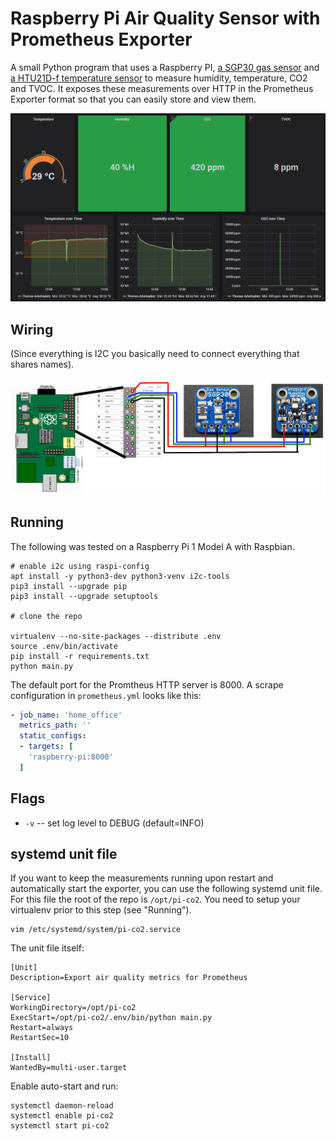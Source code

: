 # Raspberry Pi Air Quality Sensor with Prometheus Exporter

A small Python program that uses a Raspberry PI, [a SGP30 gas sensor](https://www.adafruit.com/product/3709) and [a HTU21D-f temperature sensor](https://www.adafruit.com/product/1899) to measure humidity, temperature, CO2 and TVOC. It exposes these measurements over HTTP in the Prometheus Exporter format so that you can easily store and view them.

![Grafana Dashboard](doc/grafana.png "Grafana Dashboard")

## Wiring

(Since everything is I2C you basically need to connect everything that shares names).

![Raspberry Pi Wiring](doc/wiring.png "Raspberry Pi Wiring")

## Running

The following was tested on a Raspberry Pi 1 Model A with Raspbian.

``` shell
# enable i2c using raspi-config
apt install -y python3-dev python3-venv i2c-tools
pip3 install --upgrade pip
pip3 install --upgrade setuptools

# clone the repo

virtualenv --no-site-packages --distribute .env
source .env/bin/activate
pip install -r requirements.txt
python main.py
```

The default port for the Promtheus HTTP server is 8000. A scrape configuration in ``prometheus.yml`` looks like this:
``` yaml
- job_name: 'home_office'
  metrics_path: ''
  static_configs:
  - targets: [
    'raspberry-pi:8000'
  ]
```

## Flags

 * ``-v`` -- set log level to DEBUG (default=INFO)

## systemd unit file

If you want to keep the measurements running upon restart and automatically start the exporter, you can use the following systemd unit file. For this file the root of the repo is ``/opt/pi-co2``. You need to setup your virtualenv prior to this step (see "Running").
```
vim /etc/systemd/system/pi-co2.service
```

The unit file itself:
```
[Unit]
Description=Export air quality metrics for Prometheus

[Service]
WorkingDirectory=/opt/pi-co2
ExecStart=/opt/pi-co2/.env/bin/python main.py
Restart=always
RestartSec=10

[Install]
WantedBy=multi-user.target
```

Enable auto-start and run:
```
systemctl daemon-reload
systemctl enable pi-co2
systemctl start pi-co2
```